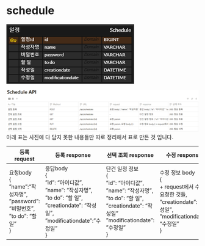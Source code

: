 # schedule

![erd.PNG](erd.PNG)

![api.PNG](api.PNG)
아래 표는 사진에 다 담지 못한 내용들만 따로 정리해서 표로 만든 것 입니다.

등록 request | 등록 response                                                                                                                                                      |선택 조회 response |수정 response                                                                                            |
|---------------------|------------------------------------------------------------------------------------------------------------------------------------------------------------------|--------------------------------------------------------------------------------------------------------|---|
| 요청body <br>{<br> ”name”:“작성자명”, <br>”password”: “비밀번호”, ”to do”: “할 일” <br>} | 응답body <br> {<br> ”id”: “아이디값”,<br> ”name”:  “작성자명”,<br> ”to do”:  “할 일”, <br>”creationdate”: “작성일”, <br> ”modificationdate”:”수정일” <br>} |단건 일정 정보<br>{<br>”id”: “아이디값”,<br>”name”:  “작성자명”,<br>”to do”:  “할 일”,<br>”creationdate”:  “작성일”<br>”modificationdate”: ”수정일”<br>} |수정 정보 body<br>{<br>\+ request에서 수정 요청한 것들,<br>”creationdate”:  “작성일”,<br>”modificationdate”: “수정일”<br>} 



